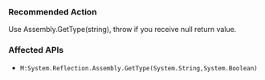 ### Recommended Action
Use Assembly.GetType(string), throw if you receive null return value.

### Affected APIs
* `M:System.Reflection.Assembly.GetType(System.String,System.Boolean)`
